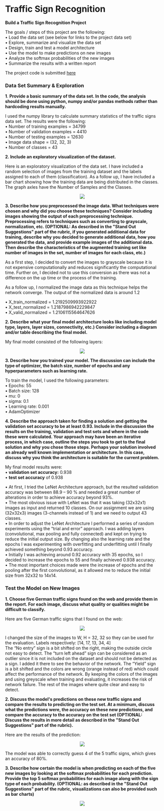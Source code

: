 # Traffic Sign Recognition 

**Build a Traffic Sign Recognition Project**   

The goals / steps of this project are the following:  
• Load the data set (see below for links to the project data set)   
• Explore, summarize and visualize the data set   
• Design, train and test a model architecture   
• Use the model to make predictions on new images   
• Analyze the softmax probabilities of the new images   
• Summarize the results with a written report   

The project code is submitted [here](https://github.com/efimiap/CarND-TrafficSignClassifier-P2/blob/master/Traffic_Sign_Classifier.ipynb)

### Data Set Summary & Exploration

 **1**.  **Provide a basic summary of the data set. In the code, the analysis should be done using python, numpy and/or pandas methods rather than hardcoding results manually.**   
 
I used the numpy library to calculate summary statistics of the traffic signs data set. The results were the following:  
• Number of training examples = 34799  
• Number of validation examples = 4410  
• Number of testing examples = 12630  
• Image data shape = (32, 32, 3)  
• Number of classes = 43  

**2.  Include an exploratory visualization of the dataset.**  

Here is an exploratory visualization of the data set.  I have included a random selection of images from the training dataset and the labels assigned to each of them (classification). As a follow up, I have included a bar chart showing how the training data are being distributed in the classes. The graph axles have the Number of Samples and the Classes. 
<p align="center"> 
<img src="imgs/visualization.PNG">
</p>

**3. Describe how you preprocessed the image data. What techniques were chosen and why did you choose these techniques? Consider including images showing the output of each preprocessing technique. Preprocessing refers to techniques such as converting to grayscale, normalization, etc. (OPTIONAL: As described in the "Stand Out Suggestions" part of the rubric, if you generated additional data for training, describe why you decided to generate additional data, how you generated the data, and provide example images of the additional data. Then describe the characteristics of the augmented training set like number of images in the set, number of images for each class, etc.)**  

As a first step, I decided to convert the images to grayscale because it is not expensive computationally and reduces significantly the computational time. Further on, I decided not to use this conversion as there was not a difference on the up time or the process of the training.    

As a follow up, I normalized the image data as this technique helps the network converge. The output of the normalized data is around 1.2    

• X_train_normalized = 1.2192509993922922  
• X_test_normalized = 1.2187986942229847  
• X_valid_normalized = 1.2106115564647626  

**2. Describe what your final model architecture looks like including model type, layers, layer sizes, connectivity, etc.) Consider including a diagram and/or table describing the final model.** 

My final model consisted of the following layers:  
<p align="center"> 
<img src="imgs/layers.PNG">
</p>

**3. Describe how you trained your model. The discussion can include the type of optimizer, the batch size, number of epochs and any hyperparameters such as learning rate.** 

To train the model, I used the following parameters:  
• Epochs: 55  
• Batch size: 128  
• mu: 0  
• sigma: 0.1  
• Learning rate: 0.001  
• AdamOptimizer  

**4. Describe the approach taken for finding a solution and getting the validation set accuracy to be at least 0.93. Include in the discussion the results on the training, validation and test sets and where in the code these were calculated. Your approach may have been an iterative process, in which case, outline the steps you took to get to the final solution and why you chose those steps. Perhaps your solution involved an already well known implementation or architecture. In this case, discuss why you think the architecture is suitable for the current problem.** 

My final model results were:  
	• **validation set accuracy:** 0.938  
	• **test set accuracy** of 0.938  

• At first, I tried the LeNet Architecture approach, but the resulted validation accuracy was between 88.9 – 90 % and needed a great number of alterations in order to achieve accuracy beyond 93%.  
• The most obvious issue with LeNet was that it was taking (32x32x1) images as input and returned 10 classes. On our assignment we are using (32x32x3) images (3-channels instead of 1) and we need to output 43 classes.  
• In order to adjust the LeNet Architecture I performed a series of random experiments using the “trial and error” approach. I was adding layers (convolutional, max pooling and fully connected) and kept on trying to reduce the initial output size. By changing also the learning rate and the epochs I was experimenting with overfitting and underfitting until I finally achieved something beyond 0.93 accuracy.  
• Initially I was achieving around 0.92 accuracy with 35 epochs, so I decided to increase the epochs to 55 and finally achieved 0.938 accuracy.  
• The most important choices made were the increase of epochs and the pooling after the first convolutional, as it allowed me to reduce the initial size from 32x32 to 14x14.  

### Test the Model on New Images  
**1. Choose five German traffic signs found on the web and provide them in the report. For each image, discuss what quality or qualities might be difficult to classify.** 

Here are five German traffic signs that I found on the web:
<p align="center"> 
<img src="imgs/trafficsigns.PNG">
</p>

I changed the size of the images to W, H = 32, 32 so they can be used for the evaluation. Labels respectively: [14, 17, 13, 34, 4]   
 The “No entry” sign is a bit shifted on the right, making the outside circle not easy to detect. The “turn left ahead” sign can be considered as an outlier since it is not included on the dataset and should not be detected as a sign. I added it there to see the behavior of the network. The “Yield” sign is a bit shifted and the colors are wrong (orange instead of red) which could affect the performance of the network. By keeping the colors of the images and using greyscale when training and evaluating, it increases the risk of network failure. The rest of the images where quite clear and easy to detect. 

**2. Discuss the model's predictions on these new traffic signs and compare the results to predicting on the test set. At a minimum, discuss what the predictions were, the accuracy on these new predictions, and compare the accuracy to the accuracy on the test set (OPTIONAL: Discuss the results in more detail as described in the "Stand Out Suggestions" part of the rubric).** 

Here are the results of the prediction:
<p align="center"> 
<img src="imgs/predictions.PNG">
</p>
The model was able to correctly guess 4 of the 5 traffic signs, which gives an accuracy of 80%.

**3. Describe how certain the model is when predicting on each of the five new images by looking at the softmax probabilities for each prediction. Provide the top 5 softmax probabilities for each image along with the sign type of each probability. (OPTIONAL: as described in the "Stand Out Suggestions" part of the rubric, visualizations can also be provided such as bar charts)**

<p align="center"> 
<img src="imgs/labels.PNG">
</p>
